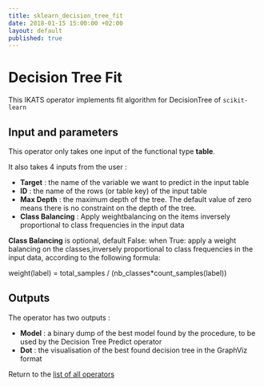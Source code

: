 ```yaml
---
title: sklearn_decision_tree_fit
date: 2018-01-15 15:00:00 +02:00
layout: default
published: true
---
```

# Decision Tree Fit

This IKATS operator implements fit algorithm for DecisionTree of `scikit-learn`


## Input and parameters

This operator only takes one input of the functional type **table**.

It also takes 4 inputs from the user :

- **Target** : the name of the variable we want to predict in the input table
- **ID** : the name of the rows (or table key) of the input table
- **Max Depth** : the maximum depth of the tree. The default value of zero means there is no constraint on the depth of the tree.
- **Class Balancing** : Apply weightbalancing on the items inversely proportional to class frequencies in the input data

**Class Balancing** is optional, default False: when True: apply a weight balancing on the classes,inversely proportional to class frequencies in the input data, according to the following formula:

weight(label)  = total_samples / (nb_classes*count_samples(label))

## Outputs

The operator has two outputs :

 - **Model** : a binary dump of the best model found by the procedure, to be used by the Decision Tree Predict operator
 - **Dot** : the visualisation of the best found decision tree in the GraphViz format

Return to the [list of all operators](/operators.html)
